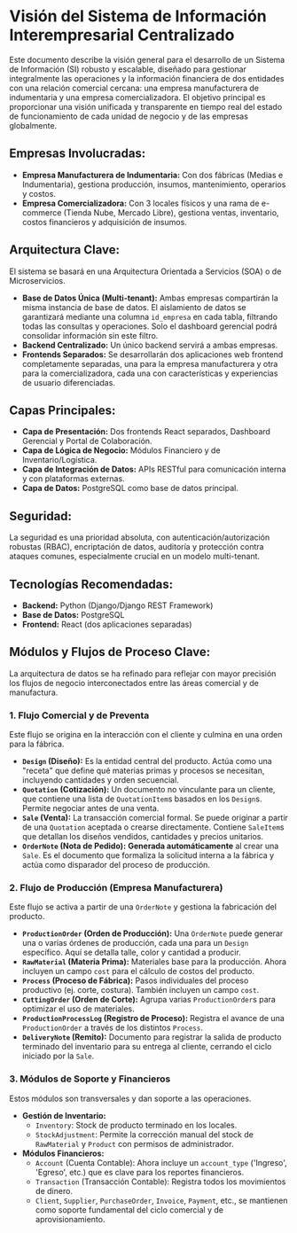 # Visión del Sistema de Información Interempresarial Centralizado

Este documento describe la visión general para el desarrollo de un Sistema de Información (SI) robusto y escalable, diseñado para gestionar integralmente las operaciones y la información financiera de dos entidades con una relación comercial cercana: una empresa manufacturera de indumentaria y una empresa comercializadora. El objetivo principal es proporcionar una visión unificada y transparente en tiempo real del estado de funcionamiento de cada unidad de negocio y de las empresas globalmente.

## Empresas Involucradas:
*   **Empresa Manufacturera de Indumentaria:** Con dos fábricas (Medias e Indumentaria), gestiona producción, insumos, mantenimiento, operarios y costos.
*   **Empresa Comercializadora:** Con 3 locales físicos y una rama de e-commerce (Tienda Nube, Mercado Libre), gestiona ventas, inventario, costos financieros y adquisición de insumos.

## Arquitectura Clave:
El sistema se basará en una Arquitectura Orientada a Servicios (SOA) o de Microservicios.
*   **Base de Datos Única (Multi-tenant):** Ambas empresas compartirán la misma instancia de base de datos. El aislamiento de datos se garantizará mediante una columna `id_empresa` en cada tabla, filtrando todas las consultas y operaciones. Solo el dashboard gerencial podrá consolidar información sin este filtro.
*   **Backend Centralizado:** Un único backend servirá a ambas empresas.
*   **Frontends Separados:** Se desarrollarán dos aplicaciones web frontend completamente separadas, una para la empresa manufacturera y otra para la comercializadora, cada una con características y experiencias de usuario diferenciadas.

## Capas Principales:
*   **Capa de Presentación:** Dos frontends React separados, Dashboard Gerencial y Portal de Colaboración.
*   **Capa de Lógica de Negocio:** Módulos Financiero y de Inventario/Logística.
*   **Capa de Integración de Datos:** APIs RESTful para comunicación interna y con plataformas externas.
*   **Capa de Datos:** PostgreSQL como base de datos principal.

## Seguridad:
La seguridad es una prioridad absoluta, con autenticación/autorización robustas (RBAC), encriptación de datos, auditoría y protección contra ataques comunes, especialmente crucial en un modelo multi-tenant.

## Tecnologías Recomendadas:
*   **Backend:** Python (Django/Django REST Framework)
*   **Base de Datos:** PostgreSQL
*   **Frontend:** React (dos aplicaciones separadas)

## Módulos y Flujos de Proceso Clave:

La arquitectura de datos se ha refinado para reflejar con mayor precisión los flujos de negocio interconectados entre las áreas comercial y de manufactura.

### 1. Flujo Comercial y de Preventa

Este flujo se origina en la interacción con el cliente y culmina en una orden para la fábrica.

*   **`Design` (Diseño):** Es la entidad central del producto. Actúa como una "receta" que define qué materias primas y procesos se necesitan, incluyendo cantidades y orden secuencial.
*   **`Quotation` (Cotización):** Un documento no vinculante para un cliente, que contiene una lista de `QuotationItem`s basados en los `Design`s. Permite negociar antes de una venta.
*   **`Sale` (Venta):** La transacción comercial formal. Se puede originar a partir de una `Quotation` aceptada o crearse directamente. Contiene `SaleItem`s que detallan los diseños vendidos, cantidades y precios unitarios.
*   **`OrderNote` (Nota de Pedido):** **Generada automáticamente** al crear una `Sale`. Es el documento que formaliza la solicitud interna a la fábrica y actúa como disparador del proceso de producción.

### 2. Flujo de Producción (Empresa Manufacturera)

Este flujo se activa a partir de una `OrderNote` y gestiona la fabricación del producto.

*   **`ProductionOrder` (Orden de Producción):** Una `OrderNote` puede generar una o varias órdenes de producción, cada una para un `Design` específico. Aquí se detalla talle, color y cantidad a producir.
*   **`RawMaterial` (Materia Prima):** Materiales base para la producción. Ahora incluyen un campo `cost` para el cálculo de costos del producto.
*   **`Process` (Proceso de Fábrica):** Pasos individuales del proceso productivo (ej. corte, costura). También incluyen un campo `cost`.
*   **`CuttingOrder` (Orden de Corte):** Agrupa varias `ProductionOrder`s para optimizar el uso de materiales.
*   **`ProductionProcessLog` (Registro de Proceso):** Registra el avance de una `ProductionOrder` a través de los distintos `Process`.
*   **`DeliveryNote` (Remito):** Documento para registrar la salida de producto terminado del inventario para su entrega al cliente, cerrando el ciclo iniciado por la `Sale`.

### 3. Módulos de Soporte y Financieros

Estos módulos son transversales y dan soporte a las operaciones.

*   **Gestión de Inventario:**
    *   `Inventory`: Stock de producto terminado en los locales.
    *   `StockAdjustment`: Permite la corrección manual del stock de `RawMaterial` y `Product` con permisos de administrador.
*   **Módulos Financieros:**
    *   `Account` (Cuenta Contable): Ahora incluye un `account_type` ('Ingreso', 'Egreso', etc.) que es clave para los reportes financieros.
    *   `Transaction` (Transacción Contable): Registra todos los movimientos de dinero.
    *   `Client`, `Supplier`, `PurchaseOrder`, `Invoice`, `Payment`, etc., se mantienen como soporte fundamental del ciclo comercial y de aprovisionamiento.